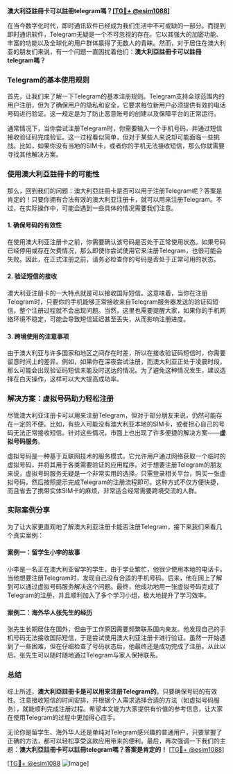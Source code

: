 **澳大利亞註冊卡可以註冊telegram嗎？[[TG💪+ @esim1088](https://t.me/s/esim1088)]**

在当今数字化时代，即时通讯软件已经成为我们生活中不可或缺的一部分。而提到即时通讯软件，Telegram无疑是一个不可忽视的存在。它以其强大的加密功能、丰富的功能以及全球化的用户群体赢得了无数人的青睐。然而，对于居住在澳大利亚的朋友们来说，有一个问题一直困扰着他们：**澳大利亞註冊卡可以註冊telegram嗎？**

### Telegram的基本使用规则

首先，让我们来了解一下Telegram的基本注册规则。Telegram支持全球范围内的用户注册，但为了确保用户的隐私和安全，它要求每位新用户必须提供有效的电话号码进行验证。这一规定是为了防止恶意账号的创建以及保障平台的正常运行。

通常情况下，当你尝试注册Telegram时，你需要输入一个手机号码，并通过短信接收验证码完成验证。这一过程看似简单，但对于某些人来说却可能面临一些挑战。比如，如果你没有当地的SIM卡，或者你的手机无法接收短信，那么你就需要寻找其他解决方案。

### 使用澳大利亞註冊卡的可能性

那么，回到我们的问题：澳大利亞註冊卡是否可以用于注册Telegram呢？答案是肯定的！只要你拥有合法有效的澳大利亚注册卡，就可以用来注册Telegram。不过，在实际操作中，可能会遇到一些具体的情况需要我们注意。

#### 1. 确保号码的有效性
在使用澳大利亚注册卡之前，你需要确认该号码是否处于正常使用状态。如果号码已经停用或存在欠费情况，那么即使你尝试使用它来注册Telegram，也很可能会失败。因此，在正式注册之前，请务必检查你的号码是否处于正常可用的状态。

#### 2. 验证短信的接收
澳大利亚注册卡的一大特点就是可以接收国际短信。这意味着，当你在注册Telegram时，只要你的手机能够正常接收来自Telegram服务器发送的验证码短信，整个注册过程就不会出现问题。当然，这里也需要提醒大家，如果你的手机网络环境不稳定，可能会导致短信延迟甚至丢失，从而影响注册进度。

#### 3. 跨境使用的注意事项
由于澳大利亚与许多国家和地区之间存在时差，所以在接收验证码短信时，你需要留意时间上的差异。例如，如果你在深夜尝试注册，而澳大利亚正处于凌晨时段，那么可能会出现验证码短信未能及时送达的情况。为了避免这种情况发生，建议选择在白天操作，这样可以大大提高成功率。

### 解决方案：虚拟号码助力轻松注册

尽管澳大利亚注册卡可以用来注册Telegram，但对于部分朋友来说，仍然可能存在一定的不便。比如，有些人可能没有澳大利亚本地的SIM卡，或者担心自己的号码无法正常接收短信。针对这些情况，市面上也出现了许多便捷的解决方案——**虚拟号码服务**。

虚拟号码是一种基于互联网技术的服务模式，它允许用户通过网络获取一个临时的虚拟号码，并将其用于各类需要验证的应用程序。对于想要注册Telegram的朋友来说，虚拟号码服务无疑是一个非常实用的选择。只需登录相关平台，购买一张虚拟号码，然后按照提示完成Telegram的注册流程即可。这种方式不仅方便快捷，而且省去了携带实体SIM卡的麻烦，非常适合经常需要跨境交流的人群。

### 实际案例分享

为了让大家更直观地了解澳大利亚注册卡能否注册Telegram，接下来我们来看几个真实案例：

#### 案例一：留学生小李的故事
小李是一名正在澳大利亚留学的学生，由于学业繁忙，他很少使用本地的电话卡。当他想要注册Telegram时，发现自己没有合适的手机号码。后来，他在网上了解到可以通过虚拟号码服务解决这个问题。最终，他成功地用一张虚拟号码完成了Telegram的注册，并且顺利加入了多个学习小组，极大地提升了学习效率。

#### 案例二：海外华人张先生的经历
张先生长期居住在国外，但由于工作原因需要频繁联系国内亲友。他发现自己的手机号码无法接收国际短信，于是尝试使用澳大利亚注册卡进行验证。虽然一开始遇到了一些困难，但在仔细检查了号码状态后，他最终还是成功完成了注册。从此以后，张先生可以随时随地通过Telegram与家人保持联系。

### 总结

综上所述，**澳大利亞註冊卡是可以用来注册Telegram的**。只要确保号码的有效性、注意接收短信的时间安排，并根据个人需求选择合适的方法（如虚拟号码服务），就能顺利完成注册过程。希望本文能为大家提供有价值的参考信息，让大家在使用Telegram的过程中更加得心应手。

无论你是留学生、海外华人还是单纯对Telegram感兴趣的普通用户，只要掌握了正确的方法，都可以轻松享受这款应用带来的便利。最后，再次强调一下我们的主题：**澳大利亞註冊卡可以註冊telegram嗎？答案是肯定的！** [[TG💪+ @esim1088](https://t.me/s/esim1088)]

[[TG💪+ @esim1088](https://t.me/s/esim1088) ![Image](https://i.postimg.cc/4NQfJmqS/Snipaste-2025-05-13-00-14-12.png)]